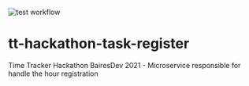 ![test workflow](https://github.com/RichardSilveira/tt-hackathon-task-register/actions/workflows/test.yml/badge.svg)

# tt-hackathon-task-register

Time Tracker Hackathon BairesDev 2021 - Microservice responsible for handle the hour registration


